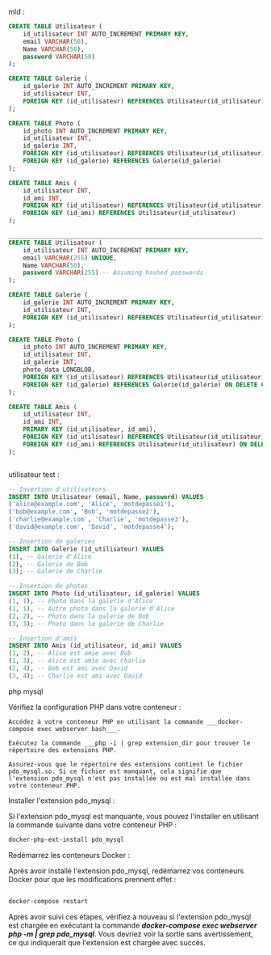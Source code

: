 mld :

```SQL
CREATE TABLE Utilisateur (
    id_utilisateur INT AUTO_INCREMENT PRIMARY KEY,
    email VARCHAR(50),
    Name VARCHAR(50),
    password VARCHAR(50)
);

CREATE TABLE Galerie (
    id_galerie INT AUTO_INCREMENT PRIMARY KEY,
    id_utilisateur INT,
    FOREIGN KEY (id_utilisateur) REFERENCES Utilisateur(id_utilisateur)
);

CREATE TABLE Photo (
    id_photo INT AUTO_INCREMENT PRIMARY KEY,
    id_utilisateur INT,
    id_galerie INT,
    FOREIGN KEY (id_utilisateur) REFERENCES Utilisateur(id_utilisateur),
    FOREIGN KEY (id_galerie) REFERENCES Galerie(id_galerie)
);

CREATE TABLE Amis (
    id_utilisateur INT,
    id_ami INT,
    FOREIGN KEY (id_utilisateur) REFERENCES Utilisateur(id_utilisateur),
    FOREIGN KEY (id_ami) REFERENCES Utilisateur(id_utilisateur)
);

________________________________________________________________________________________________
CREATE TABLE Utilisateur (
    id_utilisateur INT AUTO_INCREMENT PRIMARY KEY,
    email VARCHAR(255) UNIQUE,
    Name VARCHAR(50),
    password VARCHAR(255) -- Assuming hashed passwords
);

CREATE TABLE Galerie (
    id_galerie INT AUTO_INCREMENT PRIMARY KEY,
    id_utilisateur INT,
    FOREIGN KEY (id_utilisateur) REFERENCES Utilisateur(id_utilisateur) ON DELETE CASCADE
);

CREATE TABLE Photo (
    id_photo INT AUTO_INCREMENT PRIMARY KEY,
    id_utilisateur INT,
    id_galerie INT,
    photo_data LONGBLOB,
    FOREIGN KEY (id_utilisateur) REFERENCES Utilisateur(id_utilisateur) ON DELETE CASCADE,
    FOREIGN KEY (id_galerie) REFERENCES Galerie(id_galerie) ON DELETE CASCADE
);

CREATE TABLE Amis (
    id_utilisateur INT,
    id_ami INT,
    PRIMARY KEY (id_utilisateur, id_ami),
    FOREIGN KEY (id_utilisateur) REFERENCES Utilisateur(id_utilisateur) ON DELETE CASCADE,
    FOREIGN KEY (id_ami) REFERENCES Utilisateur(id_utilisateur) ON DELETE CASCADE
);



```

utilisateur test :
```SQL
-- Insertion d'utilisateurs
INSERT INTO Utilisateur (email, Name, password) VALUES 
('alice@example.com', 'Alice', 'motdepasse1'),
('bob@example.com', 'Bob', 'motdepasse2'),
('charlie@example.com', 'Charlie', 'motdepasse3'),
('david@example.com', 'David', 'motdepasse4');

-- Insertion de galeries
INSERT INTO Galerie (id_utilisateur) VALUES 
(1), -- Galerie d'Alice
(2), -- Galerie de Bob
(3); -- Galerie de Charlie

-- Insertion de photos
INSERT INTO Photo (id_utilisateur, id_galerie) VALUES 
(1, 1), -- Photo dans la galerie d'Alice
(1, 1), -- Autre photo dans la galerie d'Alice
(2, 2), -- Photo dans la galerie de Bob
(3, 3); -- Photo dans la galerie de Charlie

-- Insertion d'amis
INSERT INTO Amis (id_utilisateur, id_ami) VALUES 
(1, 2), -- Alice est amie avec Bob
(1, 3), -- Alice est amie avec Charlie
(2, 4), -- Bob est ami avec David
(3, 4); -- Charlie est ami avec David

```

php mysql

Vérifiez la configuration PHP dans votre conteneur :

    Accédez à votre conteneur PHP en utilisant la commande ___docker-compose exec webserver bash___.

    Exécutez la commande ___php -i | grep extension_dir pour trouver le répertoire des extensions PHP.

    Assurez-vous que le répertoire des extensions contient le fichier pdo_mysql.so. Si ce fichier est manquant, cela signifie que l'extension pdo_mysql n'est pas installée ou est mal installée dans votre conteneur PHP.

Installer l'extension pdo_mysql :

Si l'extension pdo_mysql est manquante, vous pouvez l'installer en utilisant la commande suivante dans votre conteneur PHP :

```bash
docker-php-ext-install pdo_mysql
```
Redémarrez les conteneurs Docker :

Après avoir installé l'extension pdo_mysql, redémarrez vos conteneurs Docker pour que les modifications prennent effet :

```bash

docker-compose restart
```

Après avoir suivi ces étapes, vérifiez à nouveau si l'extension pdo_mysql est chargée en exécutant la commande ___docker-compose exec webserver php -m | grep pdo_mysql___. Vous devriez voir la sortie sans avertissement, ce qui indiquerait que l'extension est chargée avec succès.
